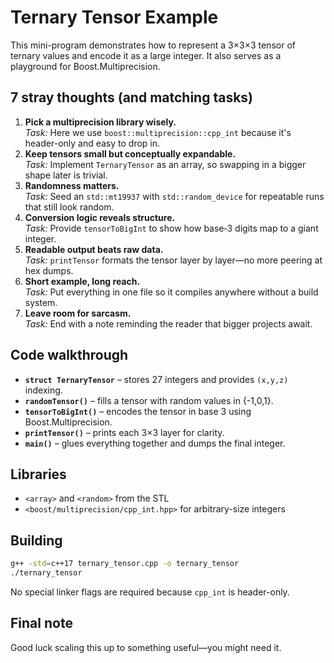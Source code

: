 # Ternary Tensor Example

This mini-program demonstrates how to represent a 3&times;3&times;3 tensor of ternary values and encode it as a large integer. It also serves as a playground for Boost.Multiprecision.

## 7 stray thoughts (and matching tasks)

1. **Pick a multiprecision library wisely.**  
   *Task:* Here we use `boost::multiprecision::cpp_int` because it's header-only and easy to drop in.
2. **Keep tensors small but conceptually expandable.**  
   *Task:* Implement `TernaryTensor` as an array, so swapping in a bigger shape later is trivial.
3. **Randomness matters.**  
   *Task:* Seed an `std::mt19937` with `std::random_device` for repeatable runs that still look random.
4. **Conversion logic reveals structure.**  
   *Task:* Provide `tensorToBigInt` to show how base‑3 digits map to a giant integer.
5. **Readable output beats raw data.**  
   *Task:* `printTensor` formats the tensor layer by layer—no more peering at hex dumps.
6. **Short example, long reach.**  
   *Task:* Put everything in one file so it compiles anywhere without a build system.
7. **Leave room for sarcasm.**  
   *Task:* End with a note reminding the reader that bigger projects await.

## Code walkthrough

- **`struct TernaryTensor`** – stores 27 integers and provides `(x,y,z)` indexing.
- **`randomTensor()`** – fills a tensor with random values in {-1,0,1}.
- **`tensorToBigInt()`** – encodes the tensor in base&nbsp;3 using Boost.Multiprecision.
- **`printTensor()`** – prints each 3&times;3 layer for clarity.
- **`main()`** – glues everything together and dumps the final integer.

## Libraries

- `<array>` and `<random>` from the STL
- `<boost/multiprecision/cpp_int.hpp>` for arbitrary-size integers

## Building

```bash
g++ -std=c++17 ternary_tensor.cpp -o ternary_tensor
./ternary_tensor
```

No special linker flags are required because `cpp_int` is header-only.

## Final note

Good luck scaling this up to something useful—you might need it.

